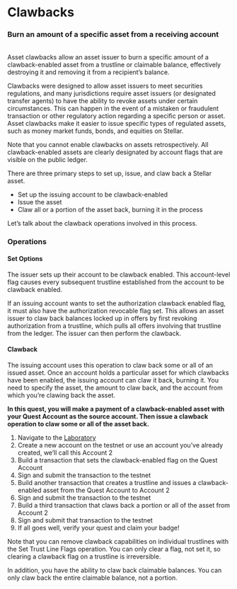 # Clawbacks

### Burn an amount of a specific asset from a receiving account

<br>
Asset clawbacks allow an asset issuer to burn a specific amount of a clawback-enabled asset from a trustline or claimable balance, effectively destroying it and removing it from a recipient’s balance.

Clawbacks were designed to allow asset issuers to meet securities regulations, and many jurisdictions require asset issuers (or designated transfer agents) to have the ability to revoke assets under certain circumstances. This can happen in the event of a mistaken or fraudulent transaction or other regulatory action regarding a specific person or asset. Asset clawbacks make it easier to issue specific types of regulated assets, such as money market funds, bonds, and equities on Stellar.

Note that you cannot enable clawbacks on assets retrospectively. All clawback-enabled assets are clearly designated by account flags that are visible on the public ledger.

There are three primary steps to set up, issue, and claw back a Stellar asset.

- Set up the issuing account to be clawback-enabled
- Issue the asset
- Claw all or a portion of the asset back, burning it in the process

Let’s talk about the clawback operations involved in this process.

### Operations

#### Set Options

The issuer sets up their account to be clawback enabled. This account-level flag causes every subsequent trustline established from the account to be clawback enabled.

If an issuing account wants to set the authorization clawback enabled flag, it must also have the authorization revocable flag set. This allows an asset issuer to claw back balances locked up in offers by first revoking authorization from a trustline, which pulls all offers involving that trustline from the ledger. The issuer can then perform the clawback.

#### Clawback

The issuing account uses this operation to claw back some or all of an issued asset. Once an account holds a particular asset for which clawbacks have been enabled, the issuing account can claw it back, burning it. You need to specify the asset, the amount to claw back, and the account from which you’re clawing back the asset.

**In this quest, you will make a payment of a clawback-enabled asset with your Quest Account as the source account. Then issue a clawback operation to claw some or all of the asset back.**

1. Navigate to the [Laboratory](https://laboratory.stellar.org/#account-creator?network=test)
2. Create a new account on the testnet or use an account you’ve already created, we’ll call this Account 2
3. Build a transaction that sets the clawback-enabled flag on the Quest Account
4. Sign and submit the transaction to the testnet
5. Build another transaction that creates a trustline and issues a clawback-enabled asset from the Quest Account to Account 2
6. Sign and submit the transaction to the testnet
7. Build a third transaction that claws back a portion or all of the asset from Account 2
8. Sign and submit that transaction to the testnet
9. If all goes well, verify your quest and claim your badge!

Note that you can remove clawback capabilities on individual trustlines with the Set Trust Line Flags operation. You can only clear a flag, not set it, so clearing a clawback flag on a trustline is irreversible.

In addition, you have the ability to claw back claimable balances. You can only claw back the entire claimable balance, not a portion.
